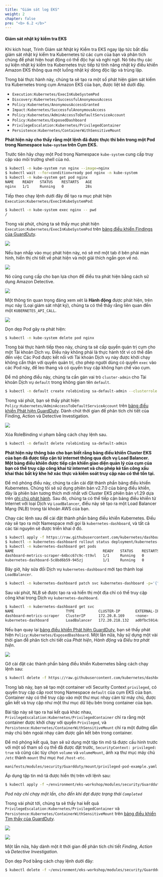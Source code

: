 ```yaml
---
title: "Giám sát log EKS"
weight: 2
chapter: false
pre: "<b> 6.2 </b>"
---
```


#### Giám sát nhật ký kiểm tra EKS

Khi kích hoạt, Trình Giám sát Nhật ký Kiểm tra EKS ngay lập tức bắt đầu giám sát nhật ký kiểm tra Kubernetes từ các cụm của bạn và phân tích chúng để phát hiện hoạt động có thể độc hại và nghi ngờ. Nó tiêu thụ các sự kiện nhật ký kiểm tra Kubernetes trực tiếp từ tính năng nhật ký điều khiển Amazon EKS thông qua một luồng nhật ký dòng độc lập và trùng lặp.

Trong bài thực hành này, chúng ta sẽ tạo ra một số phát hiện giám sát kiểm tra Kubernetes trong cụm Amazon EKS của bạn, được liệt kê dưới đây.

- `Execution:Kubernetes/ExecInKubeSystemPod`
- `Discovery:Kubernetes/SuccessfulAnonymousAccess`
- `Policy:Kubernetes/AnonymousAccessGranted`
- `Impact:Kubernetes/SuccessfulAnonymousAccess`
- `Policy:Kubernetes/AdminAccessToDefaultServiceAccount`
- `Policy:Kubernetes/ExposedDashboard`
- `PrivilegeEscalation:Kubernetes/PrivilegedContainer`
- `Persistence:Kubernetes/ContainerWithSensitiveMount`


**Phát hiện này cho thấy rằng một lệnh đã được thực thi bên trong một Pod trong Namespace `kube-system` trên Cụm EKS.**

Trước tiên hãy chạy một Pod trong Namespace `kube-system` cung cấp truy cập vào môi trường shell của nó.

```bash
$ kubectl -n kube-system run nginx --image=nginx
$ kubectl wait --for=condition=ready pod nginx -n kube-system
$ kubectl -n kube-system get pod nginx
NAME    READY   STATUS    RESTARTS   AGE
nginx   1/1     Running   0          28s
```

Tiếp theo chạy lệnh dưới đây để tạo ra mục phát hiện `Execution:Kubernetes/ExecInKubeSystemPod`:

```bash
$ kubectl -n kube-system exec nginx -- pwd
/
```

Trong vài phút, chúng ta sẽ thấy mục phát hiện `Execution:Kubernetes/ExecInKubeSystemPod` trên [bảng điều khiển Findings của GuardDuty](https://console.aws.amazon.com/guardduty/home#/findings).

![](/images/p6/p62/6.2-1-FindingsMenu.png)

Nếu bạn nhấp vào mục phát hiện này, nó sẽ mở một tab ở bên phải màn hình, hiển thị chi tiết về phát hiện và một giải thích ngắn gọn về nó.

![](/images/p6/p62/6.2-2-FindingDetails.png)

Nó cũng cung cấp cho bạn lựa chọn để điều tra phát hiện bằng cách sử dụng Amazon Detective.

![](/images/p6/p62/6.2-3-DetectiveOnFinding.png)

Một thông tin quan trọng đáng xem xét là **Hành động** được phát hiện, trên mục này (Loại giám sát nhật ký), chúng ta có thể thấy rằng liên quan đến một `KUBERNETES_API_CALL`.

![](/images/p6/p62/6.2-4-Actions.png)

Dọn dẹp Pod gây ra phát hiện:

```bash
$ kubectl -n kube-system delete pod nginx
```

Trong bài thực hành tiếp theo này, chúng ta sẽ cấp quyền quản trị cụm cho một Tài khoản Dịch vụ. Điều này không phải là thực hành tốt vì có thể dẫn đến việc Các Pod được kết nối với Tài khoản Dịch vụ này được khởi chạy không cẩn thận với quyền quản trị, cho phép người dùng có quyền `exec` vào các Pod này, để leo thang và có quyền truy cập không hạn chế vào cụm.

Để mô phỏng điều này, chúng ta cần gán vai trò `cluster-admin` cho Tài khoản Dịch vụ `default` trong không gian tên `default`.

```bash
$ kubectl -n default create rolebinding sa-default-admin --clusterrole cluster-admin --serviceaccount default:default
```

Trong vài phút, bạn sẽ thấy phát hiện `Policy:Kubernetes/AdminAccessToDefaultServiceAccount` trên [bảng điều khiển Phát hiện GuardDuty](https://console.aws.amazon.com/guardduty/home#/findings). Dành chút thời gian để phân tích chi tiết của Finding, Action và Detective Investigation.

![](/images/p6/p62/6.2-5-IAM.png)

Xóa RoleBinding vi phạm bằng cách chạy lệnh sau.

```bash
$ kubectl -n default delete rolebinding sa-default-admin 
```

**Phát hiện này thông báo cho bạn biết rằng bảng điều khiển Cluster EKS của bạn đã được tiếp cận từ internet thông qua dịch vụ Load Balancer. Một bảng điều khiển được tiếp cận khiến giao diện quản lý của cụm của bạn có thể truy cập công khai từ internet và cho phép kẻ tấn công xấu khai thác bất kỳ khe hở xác thực và kiểm soát truy cập nào có thể tồn tại.**

Để mô phỏng điều này, chúng ta cần cài đặt thành phần bảng điều khiển Kubernetes. Chúng tôi sẽ sử dụng phiên bản v2.7.0 của bảng điều khiển, đây là phiên bản tương thích mới nhất với Cluster EKS phiên bản v1.29 dựa trên [ghi chú phát hành](https://github.com/kubernetes/dashboard/releases/tag/v2.7.0).
Sau đó, chúng ta có thể tiếp cận bảng điều khiển từ Internet với loại Dịch vụ `LoadBalancer`, điều này sẽ tạo ra một Load Balancer Mạng (NLB) trong tài khoản AWS của bạn.

Chạy các lệnh sau để cài đặt thành phần bảng điều khiển Kubernetes. Điều này sẽ tạo ra một Namespace mới gọi là `kubernetes-dashboard`, và tất cả các tài nguyên sẽ được triển khai ở đó.

```bash
$ kubectl apply -f https://raw.githubusercontent.com/kubernetes/dashboard/v2.7.0/aio/deploy/recommended.yaml
$ kubectl -n kubernetes-dashboard rollout status deployment/kubernetes-dashboard
$ kubectl -n kubernetes-dashboard get pods
NAME                                         READY   STATUS    RESTARTS   AGE
dashboard-metrics-scraper-64bcc67c9c-tt9vl   1/1     Running   0          66s
kubernetes-dashboard-5c8bd6b59-945zj         1/1     Running   0          66s
```

Bây giờ, hãy sửa đổi Dịch vụ `kubernetes-dashboard` mới tạo thành loại `LoadBalancer`.

```bash
$ kubectl -n kubernetes-dashboard patch svc kubernetes-dashboard -p='{"spec": {"type": "LoadBalancer"}}'
```

Sau vài phút, NLB sẽ được tạo ra và hiển thị một địa chỉ có thể truy cập công khai trong Dịch vụ `kubernetes-dashboard`.

```bash
$ kubectl -n kubernetes-dashboard get svc
NAME                        TYPE           CLUSTER-IP       EXTERNAL-IP                                                               PORT(S)         AGE
dashboard-metrics-scraper   ClusterIP      172.20.8.169     <none>                                                                    8000/TCP        3m
kubernetes-dashboard        LoadBalancer   172.20.218.132   ad0fbc5914a2c4d1baa8dcc32101196b-2094501166.us-west-2.elb.amazonaws.com   443:32762/TCP   3m1s
```

Nếu bạn quay lại [bảng điều khiển Phát hiện GuardDuty](https://console.aws.amazon.com/guardduty/home#/findings), bạn sẽ thấy phát hiện `Policy:Kubernetes/ExposedDashboard`. Một lần nữa, hãy sử dụng một vài thời gian để phân tích chi tiết của _Phát hiện_, _Hành động_ và _Điều tra phát hiện_.

![](/images/p6/p62/6.2-6-Dashboard.png)

Gỡ cài đặt các thành phần bảng điều khiển Kubernetes bằng cách chạy lệnh sau:

```bash
$ kubectl delete -f https://raw.githubusercontent.com/kubernetes/dashboard/v2.7.0/aio/deploy/recommended.yaml
```

Trong lab này, bạn sẽ tạo một container với Security Context `privileged`, có quyền truy cập cấp root trong Namespace `default` của cụm EKS của bạn. Container này có thể truy cập vào một thư mục nhạy cảm từ máy chủ, được gắn kết và truy cập như một thư mục dữ liệu bên trong container của bạn.

Bài tập này sẽ tạo ra hai kết quả khác nhau, `PrivilegeEscalation:Kubernetes/PrivilegedContainer` chỉ ra rằng một container được khởi chạy với quyền `Privileged`, và `Persistence:Kubernetes/ContainerWithSensitiveMount` chỉ ra một đường dẫn máy chủ bên ngoài nhạy cảm được gắn kết bên trong container.

Để mô phỏng kết quả, bạn sẽ sử dụng một tập tin mô tả được cấu hình trước với một số tham số cụ thể đã được đặt trước, `SecurityContext: privileged: true` và cũng các tùy chọn `volume` và `volumeMount`, ánh xạ thư mục máy chủ `/etc` thành `mount` thư mục `Pod` `/host-etc`.

```file
manifests/modules/security/Guardduty/mount/privileged-pod-example.yaml
```

Áp dụng tập tin mô tả được hiển thị trên với lệnh sau:

```bash
$ kubectl apply -f ~/environment/eks-workshop/modules/security/Guardduty/mount/privileged-pod-example.yaml
```
*Pod này chỉ chạy một lần, cho đến khi đạt được trạng thái `Completed`*

Trong vài phút tới, chúng ta sẽ thấy hai kết quả `PrivilegeEscalation:Kubernetes/PrivilegedContainer` và `Persistence:Kubernetes/ContainerWithSensitiveMount` trên [bảng điều khiển Tìm thấy của GuardDuty](https://console.aws.amazon.com/guardduty/home#/findings).

![](/images/p6/p62/6.2-7-Privilege.png)

![](/images/p6/p62/6.2-8-Persistence.png)

Một lần nữa, hãy dành một ít thời gian để phân tích chi tiết _Finding_, _Action_ và _Detective Investigation_.

Dọn dẹp Pod bằng cách chạy lệnh dưới đây:

```bash
$ kubectl delete -f ~/environment/eks-workshop/modules/security/Guardduty/mount/privileged-pod-example.yaml
```